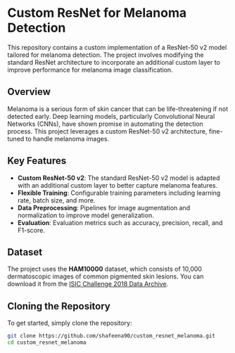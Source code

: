 

# Custom ResNet for Melanoma Detection

This repository contains a custom implementation of a ResNet-50 v2 model tailored for melanoma detection. The project involves modifying the standard ResNet architecture to incorporate an additional custom layer to improve performance for melanoma image classification.

## Overview

Melanoma is a serious form of skin cancer that can be life-threatening if not detected early. Deep learning models, particularly Convolutional Neural Networks (CNNs), have shown promise in automating the detection process. This project leverages a custom ResNet-50 v2 architecture, fine-tuned to handle melanoma images.

## Key Features

* **Custom ResNet-50 v2**: The standard ResNet-50 v2 model is adapted with an additional custom layer to better capture melanoma features.
* **Flexible Training**: Configurable training parameters including learning rate, batch size, and more.
* **Data Preprocessing**: Pipelines for image augmentation and normalization to improve model generalization.
* **Evaluation**: Evaluation metrics such as accuracy, precision, recall, and F1-score.

## Dataset

The project uses the **HAM10000** dataset, which consists of 10,000 dermatoscopic images of common pigmented skin lesions. You can download it from the [ISIC Challenge 2018 Data Archive](https://challenge.isic-archive.com/data/#2018).

## Cloning the Repository

To get started, simply clone the repository:

```bash
git clone https://github.com/shafeena90/custom_resnet_melanoma.git
cd custom_resnet_melanoma
```

